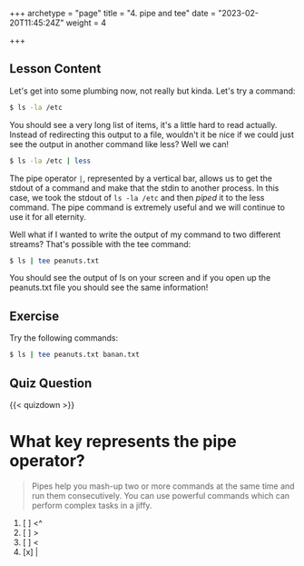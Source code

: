 +++
archetype = "page"
title = "4. pipe and tee"
date = "2023-02-20T11:45:24Z"
weight = 4

+++

## Lesson Content

Let's get into some plumbing now, not really but kinda. Let's try a command: 

```bash
$ ls -la /etc
```

You should see a very long list of items, it's a little hard to read actually. Instead of redirecting this output to a file, wouldn't it be nice if we could just see the output in another command like less? Well we can!

```bash
$ ls -la /etc | less 
```

The pipe operator ```|```, represented by a vertical bar, allows us to get the stdout of a command and make that the stdin to another process. In this case, we took the stdout of ```ls -la /etc``` and then <i>piped</i> it to the less command. The pipe command is extremely useful and we will continue to use it for all eternity. 

Well what if I wanted to write the output of my command to two different streams? That's possible with the tee command: 

```bash
$ ls | tee peanuts.txt
```

You should see the output of ls on your screen and if you open up the peanuts.txt file you should see the same information!

## Exercise

Try the following commands: 

```bash
$ ls | tee peanuts.txt banan.txt
```

## Quiz Question

{{< quizdown >}}

# What key represents the pipe operator?

> Pipes help you mash-up two or more commands at the same time and run them consecutively. You can use powerful commands which can perform complex tasks in a jiffy.

1. [ ] \<\^
2. [ ] \>
3. [ ] \<
4. [x] |

